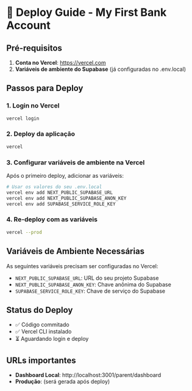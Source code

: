 # 🚀 Deploy Guide - My First Bank Account

## Pré-requisitos

1. **Conta no Vercel**: https://vercel.com
2. **Variáveis de ambiente do Supabase** (já configuradas no .env.local)

## Passos para Deploy

### 1. Login no Vercel
```bash
vercel login
```

### 2. Deploy da aplicação
```bash
vercel
```

### 3. Configurar variáveis de ambiente na Vercel
Após o primeiro deploy, adicionar as variáveis:

```bash
# Usar os valores do seu .env.local
vercel env add NEXT_PUBLIC_SUPABASE_URL
vercel env add NEXT_PUBLIC_SUPABASE_ANON_KEY  
vercel env add SUPABASE_SERVICE_ROLE_KEY
```

### 4. Re-deploy com as variáveis
```bash
vercel --prod
```

## Variáveis de Ambiente Necessárias

As seguintes variáveis precisam ser configuradas no Vercel:

- `NEXT_PUBLIC_SUPABASE_URL`: URL do seu projeto Supabase
- `NEXT_PUBLIC_SUPABASE_ANON_KEY`: Chave anônima do Supabase  
- `SUPABASE_SERVICE_ROLE_KEY`: Chave de serviço do Supabase

## Status do Deploy

- ✅ Código commitado
- ✅ Vercel CLI instalado
- ⏳ Aguardando login e deploy

## URLs importantes

- **Dashboard Local**: http://localhost:3001/parent/dashboard
- **Produção**: (será gerada após deploy)